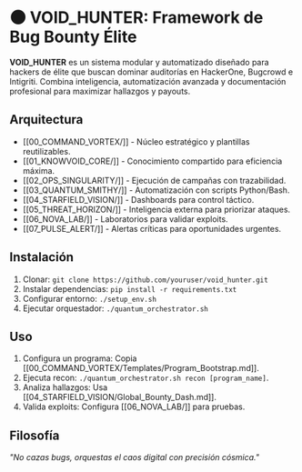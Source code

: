 # 🌑 VOID_HUNTER: Framework de Bug Bounty Élite

**VOID_HUNTER** es un sistema modular y automatizado diseñado para hackers de élite que buscan dominar auditorías en HackerOne, Bugcrowd e Intigriti. Combina inteligencia, automatización avanzada y documentación profesional para maximizar hallazgos y payouts.

## Arquitectura
- [[00_COMMAND_VORTEX/]] - Núcleo estratégico y plantillas reutilizables.
- [[01_KNOWVOID_CORE/]] - Conocimiento compartido para eficiencia máxima.
- [[02_OPS_SINGULARITY/]] - Ejecución de campañas con trazabilidad.
- [[03_QUANTUM_SMITHY/]] - Automatización con scripts Python/Bash.
- [[04_STARFIELD_VISION/]] - Dashboards para control táctico.
- [[05_THREAT_HORIZON/]] - Inteligencia externa para priorizar ataques.
- [[06_NOVA_LAB/]] - Laboratorios para validar exploits.
- [[07_PULSE_ALERT/]] - Alertas críticas para oportunidades urgentes.

## Instalación
1. Clonar: `git clone https://github.com/youruser/void_hunter.git`
2. Instalar dependencias: `pip install -r requirements.txt`
3. Configurar entorno: `./setup_env.sh`
4. Ejecutar orquestador: `./quantum_orchestrator.sh`

## Uso
1. Configura un programa: Copia [[00_COMMAND_VORTEX/Templates/Program_Bootstrap.md]].
2. Ejecuta recon: `./quantum_orchestrator.sh recon [program_name]`.
3. Analiza hallazgos: Usa [[04_STARFIELD_VISION/Global_Bounty_Dash.md]].
4. Valida exploits: Configura [[06_NOVA_LAB/]] para pruebas.

## Filosofía
*"No cazas bugs, orquestas el caos digital con precisión cósmica."*
